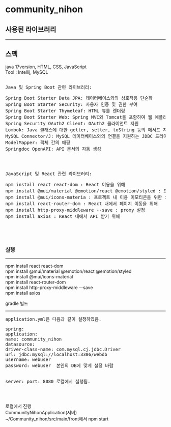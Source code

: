 # community_nihon

<h2>사용된 라이브러리</h2>
<hr>
<h2>스펙</h2>
java 17version, HTML, CSS, JavaScript</br>
Tool : Intellij, MySQL  
<pre>
<pre>Java 및 Spring Boot 관련 라이브러리:
<pre>Spring Boot Starter Data JPA: 데이터베이스와의 상호작용 단순화
Spring Boot Starter Security: 사용자 인증 및 권한 부여
Spring Boot Starter Thymeleaf: HTML 뷰를 렌더링
Spring Boot Starter Web: Spring MVC와 Tomcat을 포함하여 웹 애플리케이션 개발을 단순화
Spring Security OAuth2 Client: OAuth2 클라이언트 지원
Lombok: Java 클래스에 대한 getter, setter, toString 등의 메서드 자동 생성
MySQL Connector/J: MySQL 데이터베이스와의 연결을 지원하는 JDBC 드라이버
ModelMapper: 객체 간의 매핑
Springdoc OpenAPI: API 문서의 자동 생성</pre></pre>
<pre>
JavaScript 및 React 관련 라이브러리:
<pre>
npm install react react-dom : React 이용을 위해
npm install @mui/material @emotion/react @emotion/styled : 프로젝트 내 이용 이모티콘을 위해
npm install @mui/icons-materia : 프로젝트 내 이용 이모티콘을 위한 install
npm install react-router-dom : React 내에서 페이지 이동을 위해
npm install http-proxy-middleware --save : proxy 설정
npm install axios : React 내에서 API 받기 위해
</pre>
</pre>
</pre>
<h3>실행</h3>
<hr>
<p>
npm install react react-dom<br>
npm install @mui/material @emotion/react @emotion/styled<br>
npm install @mui/icons-material<br>
npm install react-router-dom<br>
npm install http-proxy-middleware --save<br>
npm install axios<br>

gradle 빌드
</p>
<hr>
<pre>
application.yml은 다음과 같이 설정하였음.
<pre>
spring:
application:
name: community_nihon
datasource:
driver-class-name: com.mysql.cj.jdbc.Driver
url: jdbc:mysql://localhost:3306/webdb
username: webuser
password: webuser  본인의 DB에 맞게 설정 바람

server:
port: 8080  로컬에서 실행됨.
</pre>
</pre>



로컬에서 진행 <br>
CommunityNihonApplication(서버)<br>
~/Community_nihon/src/main/front에서 npm start








